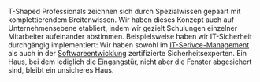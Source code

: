 ﻿T-Shaped Professionals zeichnen sich durch Spezialwissen gepaart mit komplettierendem Breitenwissen. Wir haben dieses
Konzept auch auf Unternehmensebene etabliert, indem wir gezielt Schulungen einzelner Mitarbeiter aufeinander abstimmen.
Beispielsweise haben wir IT-Sicherheit durchgängig implementiert: Wir haben sowohl
im <a href="https://www.teletrust.de/tisp" target="_blank">IT-Serivce-Management</a>
als auch in der <a href="https://www.teletrust.de/tpsse" target="_blank">Softwareentwicklung</a>
zertifizierte Sicherheitsexperten. Ein Haus, bei dem lediglich die Eingangstür, nicht aber die Fenster abgesichert sind,
bleibt ein unsicheres Haus.
